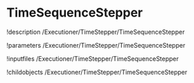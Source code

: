 <!-- MOOSE Documentation Stub: Remove this when content is added. -->

# TimeSequenceStepper
!description /Executioner/TimeStepper/TimeSequenceStepper

!parameters /Executioner/TimeStepper/TimeSequenceStepper

!inputfiles /Executioner/TimeStepper/TimeSequenceStepper

!childobjects /Executioner/TimeStepper/TimeSequenceStepper
